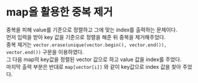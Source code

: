 # map을 활용한 중복 제거

중복을 피해 value를 기준으로 정렬하고 그에 맞는 index를 출력하는 문제이다. <br>
먼저 입력을 받아 key 값을 기준으로 정렬을 해준 뒤 중복을 제거해주었다.<br>
중복 제거는 `vector.erase(unique(vector.begin(), vector.end()), vector.end())` 구문을 이용하였다.<br>
그 다음 map의 key값을 정렬된 vector 값으로 하고 value 값을 index를 주었다. <br>
마지막 출력 부분은 반대로 `map[vector[i]]` 와 같이 key값으로 index 값을 찾아 주었다.